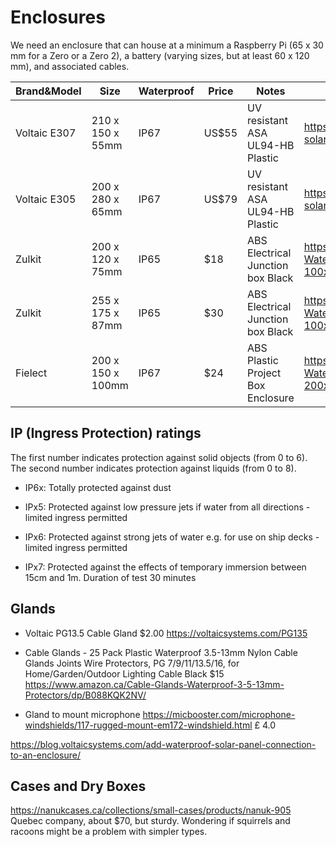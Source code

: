 # Enclosures


We need an enclosure that can house at a minimum a Raspberry Pi (65 x 30 mm for a Zero or a Zero 2), a battery (varying sizes, but at least 60 x 120 mm),
 and associated cables.



| Brand&Model   | Size             | Waterproof | Price | Notes | URL |
|---------------|------------------|------------|-------|-------|-----|
| Voltaic E307  |210 x 150 x 55mm  |  IP67      | US$55 | UV resistant ASA UL94-HB Plastic |https://voltaicsystems.com/medium-solar-ready-enclosure/ |
| Voltaic E305  |200 x 280 x 65mm  |  IP67      | US$79 | UV resistant ASA UL94-HB Plastic |https://voltaicsystems.com/large-solar-ready-enclosure/ |
| Zulkit        | 200 x 120 x 75mm | IP65       | $18   | ABS Electrical Junction box Black | https://www.amazon.ca/Zulkit-Waterproof-Electronic-Enclosure-100x68x50mm/dp/B07RT6NWTR/|
| Zulkit        | 255 x 175 x 87mm | IP65       | $30   | ABS Electrical Junction box Black | https://www.amazon.ca/Zulkit-Waterproof-Electronic-Enclosure-100x68x50mm/dp/B07RT6NWTR/|
| Fielect | 200 x 150 x 100mm |  IP67 | $24 | ABS Plastic Project Box Enclosure | https://www.amazon.ca/Fielect-Waterproof-Electronic-Enclosure-200x150x100mm/dp/B07ZLMCK6C/|


## IP  (Ingress Protection) ratings

The first number indicates protection against solid objects (from 0 to 6).
The second number indicates protection against liquids (from 0 to 8).


- IP6x: Totally protected against dust

- IPx5: Protected against low pressure jets if water from all directions - limited ingress permitted
- IPx6: Protected against strong jets of water e.g. for use on ship decks - limited ingress permitted
- IPx7: Protected against the effects of temporary immersion between 15cm and 1m. Duration of test 30 minutes

 

## Glands


- Voltaic PG13.5 Cable Gland $2.00 https://voltaicsystems.com/PG135

- Cable Glands - 25 Pack Plastic Waterproof 3.5-13mm Nylon Cable Glands Joints Wire Protectors, PG 7/9/11/13.5/16, for Home/Garden/Outdoor Lighting Cable Black 
$15 
https://www.amazon.ca/Cable-Glands-Waterproof-3-5-13mm-Protectors/dp/B088KQK2NV/

- Gland to mount microphone https://micbooster.com/microphone-windshields/117-rugged-mount-em172-windshield.html £ 4.0

https://blog.voltaicsystems.com/add-waterproof-solar-panel-connection-to-an-enclosure/


## Cases and Dry Boxes

https://nanukcases.ca/collections/small-cases/products/nanuk-905
Quebec company, about $70, but sturdy. Wondering if squirrels and racoons might be a problem with simpler types.

